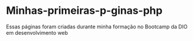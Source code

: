 # Minhas-primeiras-p-ginas-php
Essas páginas foram criadas durante minha formação no Bootcamp da DIO em desenvolvimento web
